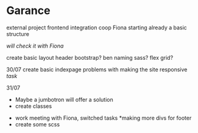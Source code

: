 # Garance

external project frontend integration
coop Fiona
starting already a basic structure

_will check it with Fiona_

create basic layout header
bootstrap?
ben naming
sass?
flex grid?

30/07 create basic indexpage
problems with making the site responsive _task_

31/07

- Maybe a jumbotron will offer a solution
- create classes

* work meeting with Fiona, switched tasks
  \*making more divs for footer
* create some scss
